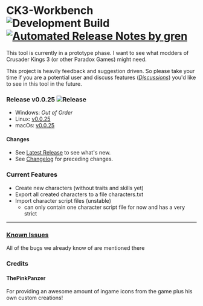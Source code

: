 # CK3-Workbench ![Development Build](https://github.com/xetra11/CK3-Workbench/workflows/Development%20Build/badge.svg) [![Automated Release Notes by gren](https://img.shields.io/badge/%F0%9F%A4%96-release%20notes-00B2EE.svg)](https://github-tools.github.io/github-release-notes/)
This tool is currently in a prototype phase.
I want to see what modders of Crusader Kings 3 (or other Paradox Games) might need.

This project is heavily feedback and suggestion driven. So please take your time if you are
a potential user and discuss features
([*Discussions*](https://github.com/xetra11/CK3-Workbench/discussions))
you'd like to see in this tool in the future.

### Release v0.0.25 ![Release](https://github.com/xetra11/CK3-Workbench/workflows/Release/badge.svg?branch=0.0.25)
* Windows: *Out of Order*
* Linux: [v0.0.25](https://github.com/xetra11/CK3-Workbench/releases/download/0.0.25/ck3-workbench_0.0.25-1_amd64.deb)
* macOs: [v0.0.25](https://github.com/xetra11/CK3-Workbench/releases/download/0.0.25/ck3-workbench-0.0.25.dmg)

#### Changes
* See [Latest Release](https://github.com/xetra11/CK3-Workbench/releases/tag/0.0.25) to see what's new.
* See [Changelog](https://github.com/xetra11/CK3-Workbench/blob/main/CHANGELOG.md) for preceding changes.

### Current Features
* Create new characters (without traits and skills yet)
* Export all created characters to a file characters.txt
* Import character script files (unstable)
  * can only contain one character script file for now and has a very strict


---
### [**Known Issues**](https://github.com/xetra11/CK3-Workbench/discussions/categories/known-issues)
All of the bugs we already know of are mentioned there

### Credits

#### ThePinkPanzer
For providing an awesome amount of ingame icons from the game plus his own custom creations! 
